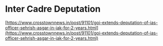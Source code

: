 # Inter Cadre Deputation

[https://www.crosstownnews.in/post/91101/goi-extends-deputation-of-ias-officer-sehrish-asgar-in-jak-for-2-years.html](https://www.crosstownnews.in/post/91101/goi-extends-deputation-of-ias-officer-sehrish-asgar-in-jak-for-2-years.html)